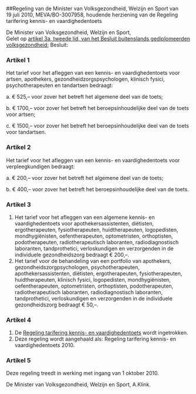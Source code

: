 <meta http-equiv='Content-Type' content='text/html; charset=utf-8' />

##Regeling van de Minister van Volksgezondheid, Welzijn en Sport van 19 juli 2010, MEVA/BO-3007958, houdende herziening van de Regeling tarifering kennis- en vaardighedentoets

De Minister van Volksgezondheid, Welzijn en Sport,  
Gelet op [artikel 3a, tweede lid, van het Besluit buitenslands gediplomeerden volksgezondheid](../../../../../../../../AMvB/besluit/buitenslands/gediplomeerden/volksgezondheid/BWBR0007397/README.md);
Besluit:    

### Artikel  1  

Het tarief voor het afleggen van een kennis- en vaardighedentoets voor artsen, apothekers, gezondheidzorgspsychologen, klinisch fysici, psychotherapeuten en tandartsen bedraagt: 

a. € 525,– voor zover het betreft het algemene deel van de toets;  

b. € 1700,– voor zover het betreft het beroepsinhoudelijke deel van de toets voor artsen;  

c. € 1500,– voor zover het betreft het beroepsinhoudelijke deel van de toets voor tandartsen.    

### Artikel  2  

Het tarief voor het afleggen van een kennis- en vaardighedentoets voor verpleegkundigen bedraagt: 

a. € 200,– voor zover het betreft het algemene deel van de toets;  

b. € 400,– voor zover het betreft het beroepsinhoudelijke deel van de toets.    

### Artikel  3  

1.  Het tarief voor het afleggen van een algemene kennis- en vaardighedentoets voor apothekersassistenten, diëtisten, ergotherapeuten, fysiotherapeuten, huidtherapeuten, logopedisten, mondhygiënisten, oefentherapeuten, optometristen, orthoptisten, podotherapeuten, radiotherapeutisch laboranten, radiodiagnostisch laboranten, tandprothetici, verloskundigen en verzorgenden in de individuele gezondheidszorg bedraagt € 200,–.   
2.  Het tarief voor de behandeling van een portfolio van apothekers, gezondheidszorgpsychologen, psychotherapeuten, apothekersassistenten, diëtisten, ergotherapeuten, fysiotherapeuten, huidtherapeuten, klinisch fysici, logopedisten, mondhygiënisten, oefentherapeuten, optometristen, orthoptisten, podotherapeuten, radiotherapeutisch laboranten, radiodiagnostisch laboranten, tandprothetici, verloskundigen en verzorgenden in de individuele gezondheidszorg bedraagt € 50,–.   

### Artikel  4  

1.  De [Regeling tarifering kennis- en vaardighedentoets](../../../../../../../../ministeriele-regeling/regeling/tarifering/kennis-/en/vaardighedentoets/BWBR0019930/README.md) wordt ingetrokken.   
2.  Deze regeling wordt aangehaald als: Regeling tarifering kennis- en vaardighedentoets 2010.   

### Artikel  5  

Deze regeling treedt in werking met ingang van 1 oktober 2010.  

De 
Minister van Volksgezondheid, Welzijn en Sport,
A.Klink.   
